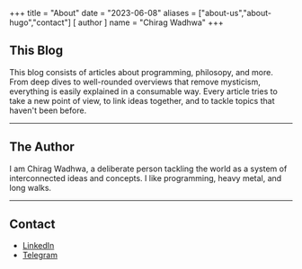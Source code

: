 +++
title = "About"
date = "2023-06-08"
aliases = ["about-us","about-hugo","contact"]
[ author ]
  name = "Chirag Wadhwa"
+++

## This Blog 
This blog consists of articles about programming, philosopy, and more. From deep dives to well-rounded overviews that remove mysticism, everything is easily explained in a consumable way. Every article tries to take a new point of view, to link ideas together, and to tackle topics that haven't been before.

---

## The Author
I am Chirag Wadhwa, a deliberate person tackling the world as a system of interconnected ideas and concepts. I like programming, heavy metal, and long walks.

---

## Contact
* [LinkedIn](https://www.linkedin.com/in/chirag-wadhwa-450b7a255/)
* [Telegram](https://t.me/chiragwad)





